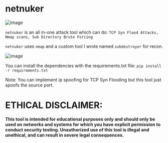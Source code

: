 # netnuker

![image](https://github.com/mxntysec/netnuker/assets/166342298/eaec4916-bddb-4e1d-9701-579244132e1f)

`netnuker` is an all in-one attack tool which can do: `TCP Syn Flood Attacks, Nmap scans, Sub Directory Brute Forcing`

`netnuker` uses `nmap` and a custom tool I wrote named `subdestroyer` for recon.

![image](https://github.com/mxntysec/netnuker/assets/166342298/3ee6f174-0a6f-4e6f-aa63-d0364b71c90f)

You can install the dependencies with the requirements.txt file: `pip install -r requirements.txt`

Note: You can implement ip spoofing for TCP Syn Flooding but this tool just spoofs the source port.

# ETHICAL DISCLAIMER:

**This tool is intended for educational purposes only and should only be used on networks and systems for which you have explicit permission to conduct security testing. Unauthorized use of this tool is illegal and unethical, and can result in severe legal consequences.**
